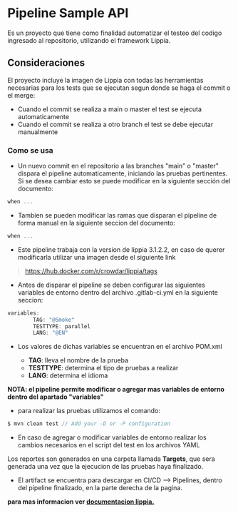 # Pipeline Sample API

 Es un proyecto que tiene como finalidad automatizar el testeo del codigo ingresado al repositorio, utilizando el framework Lippia.

## Consideraciones

El proyecto incluye la imagen de Lippia con todas las herramientas necesarias para los tests que se ejecutan segun donde se haga el commit o el merge:
- Cuando el commit se realiza a main o master el test se ejecuta automaticamente
- Cuando el commit se realiza a otro branch el test se debe ejecutar manualmente

### Como se usa

* Un nuevo commit en el repositorio a las branches "main" o "master" dispara el pipeline automaticamente, iniciando las pruebas pertinentes. Si se desea cambiar esto se puede modificar en la siguiente sección del documento:

```groovy
when ...
```

* Tambien se pueden modificar las ramas que disparan el pipeline de forma manual en la siguiente seccion del documento:

```groovy
when ...
```

* Este pipeline trabaja con la version de lippia 3.1.2.2, en caso de querer modificarla utilizar una imagen desde el siguiente link

> https://hub.docker.com/r/crowdar/lippia/tags


- Antes de disparar el pipeline se deben configurar las siguientes variables de entorno dentro del archivo .gitlab-ci.yml en la siguiente seccion:

```groovy
variables:
        TAG: "@Smoke"
        TESTTYPE: parallel
        LANG: "@EN"
```

- Los valores de dichas variables se encuentran en el archivo POM.xml

  * **TAG**: lleva el nombre de la prueba
  * **TESTTYPE**:  determina el tipo de pruebas a realizar
  * **LANG**: determina el idioma
  
**NOTA:  el pipeline permite modificar o agregar mas variables de entorno dentro del apartado "variables"**

* para realizar las pruebas utilizamos el comando: 

```groovy
$ mvn clean test // Add your -D or -P configuration
```

* En caso de agregar o modificar variables de entorno realizar los cambios necesarios en el script del test en los archivos YAML

Los reportes son generados en una carpeta llamada **Targets**, que sera generada una vez que la ejecucion de las pruebas haya finalizado.

* El artifact se encuentra para descargar en CI/CD --> Pipelines, dentro del pipeline finalizado, en la parte derecha de la pagina.

**para mas informacion ver [documentacion lippia.](https://github.com/Crowdar/lippia-web-sample-project#getting-started "documentacion lippia.")**
